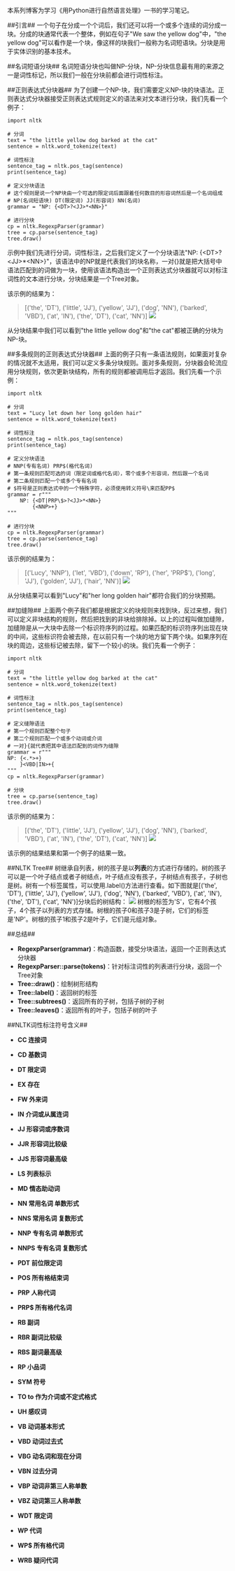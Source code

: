 本系列博客为学习《用Python进行自然语言处理》一书的学习笔记。

##引言##
一个句子在分成一个个词后，我们还可以将一个或多个连续的词分成一块。分成的块通常代表一个整体，例如在句子"We saw the yellow dog"中，"the yellow dog"可以看作是一个块，像这样的块我们一般称为名词短语块。分块是用于实体识别的基本技术。

##名词短语分块##
名词短语分块也叫做NP-分块，NP-分块信息最有用的来源之一是词性标记，所以我们一般在分块前都会进行词性标注。

##正则表达式分块器##
为了创建一个NP-块，我们需要定义NP-块的块语法。正则表达式分块器接受正则表达式规则定义的语法来对文本进行分块，我们先看一个例子：
    
    import nltk
    
    # 分词
    text = "the little yellow dog barked at the cat"
    sentence = nltk.word_tokenize(text)

    # 词性标注
    sentence_tag = nltk.pos_tag(sentence)
    print(sentence_tag)

    # 定义分块语法
    # 这个规则是说一个NP块由一个可选的限定词后面跟着任何数目的形容词然后是一个名词组成
    # NP(名词短语块) DT(限定词) JJ(形容词) NN(名词)
    grammar = "NP: {<DT>?<JJ>*<NN>}"

    # 进行分块
    cp = nltk.RegexpParser(grammar)
    tree = cp.parse(sentence_tag)
    tree.draw()

示例中我们先进行分词，词性标注，之后我们定义了一个分块语法"NP: {<DT\>?<JJ\>*<NN\>}"，该语法中的NP就是代表我们的块名称，一对{}就是把大括号中语法匹配到的词做为一块，使用该语法构造出一个正则表达式分块器就可以对标注词性的文本进行分块，分块结果是一个Tree对象。

该示例的结果为：

> [('the', 'DT'), ('little', 'JJ'), ('yellow', 'JJ'), ('dog', 'NN'), ('barked', 'VBD'), ('at', 'IN'), ('the', 'DT'), ('cat', 'NN')]
> ![](http://www.burnelltek.com/static/img/1487148599085NP.PNG)

从分块结果中我们可以看到"the little yellow dog"和"the cat"都被正确的分块为NP-块。

##多条规则的正则表达式分块器##
上面的例子只有一条语法规则，如果面对复杂的情况就不太适用，我们可以定义多条分块规则。面对多条规则，分块器会轮流应用分块规则，依次更新块结构，所有的规则都被调用后才返回。我们先看一个示例：
    
    import nltk

    # 分词
    text = "Lucy let down her long golden hair"
    sentence = nltk.word_tokenize(text)

    # 词性标注
    sentence_tag = nltk.pos_tag(sentence)
    print(sentence_tag)

    # 定义分块语法
    # NNP(专有名词) PRP$(格代名词)
    # 第一条规则匹配可选的词（限定词或格代名词），零个或多个形容词，然后跟一个名词
    # 第二条规则匹配一个或多个专有名词
    # $符号是正则表达式中的一个特殊字符，必须使用转义符号\来匹配PP$
    grammar = r"""
        NP: {<DT|PRP\$>?<JJ>*<NN>}
            {<NNP>+}
    """

    # 进行分块
    cp = nltk.RegexpParser(grammar)
    tree = cp.parse(sentence_tag)
    tree.draw()

该示例的结果为：

> [('Lucy', 'NNP'), ('let', 'VBD'), ('down', 'RP'), ('her', 'PRP$'), ('long', 'JJ'), ('golden', 'JJ'), ('hair', 'NN')]
> ![](http://www.burnelltek.com/static/img/1487150169688NP.PNG)

从分块结果可以看到"Lucy"和"her long golden hair"都符合我们的分块预期。

##加缝隙##
上面两个例子我们都是根据定义的块规则来找到块，反过来想，我们可以定义非块结构的规则，然后把找到的非块给排除掉。以上的过程叫做加缝隙，加缝隙是从一大块中去除一个标识符序列的过程。如果匹配的标识符序列出现在块的中间，这些标识符会被去除，在以前只有一个块的地方留下两个块。如果序列在块的周边，这些标记被去除，留下一个较小的块。我们先看一个例子：
    
    import nltk
    
    # 分词
    text = "the little yellow dog barked at the cat"
    sentence = nltk.word_tokenize(text)

    # 词性标注
    sentence_tag = nltk.pos_tag(sentence)
    print(sentence_tag)

    # 定义缝隙语法
    # 第一个规则匹配整个句子
    # 第二个规则匹配一个或多个动词或介词
    # 一对}{就代表把其中语法匹配到的词作为缝隙
    grammar = r"""
    NP: {<.*>+}
        }<VBD|IN>+{
    """
    cp = nltk.RegexpParser(grammar)

    # 分块
    tree = cp.parse(sentence_tag)
    tree.draw()

该示例的结果为：

> [('the', 'DT'), ('little', 'JJ'), ('yellow', 'JJ'), ('dog', 'NN'), ('barked', 'VBD'), ('at', 'IN'), ('the', 'DT'), ('cat', 'NN')]
> ![](http://www.burnelltek.com/static/img/1487148599085NP.PNG)

该示例的结果结果和第一个例子的结果一致。

##NLTK Tree##
树继承自列表，树的孩子是以**列表**的方式进行存储的。树的孩子可以是一个叶子结点或者子树结点，叶子结点没有孩子，子树结点有孩子，子树也是树。树有一个标签属性，可以使用.label()方法进行查看。如下图就是[('the', 'DT'), ('little', 'JJ'), ('yellow', 'JJ'), ('dog', 'NN'), ('barked', 'VBD'), ('at', 'IN'), ('the', 'DT'), ('cat', 'NN')]分块后的树结构：
![](http://www.burnelltek.com/static/img/14882725052801.png)
树根的标签为'S'，它有4个孩子，4个孩子以列表的方式存储。树根的孩子0和孩子3是子树，它们的标签是'NP'。树根的孩子1和孩子2是叶子，它们是元组对象。

##总结##

- **RegexpParser(grammar)**：构造函数，接受分块语法，返回一个正则表达式分块器
- **RegexpParser::parse(tokens)**：针对标注词性的列表进行分块，返回一个Tree对象
- **Tree::draw()**：绘制树形结构
- **Tree::label()**：返回树的标签
- **Tree::subtrees()**：返回所有的子树，包括子树的子树
- **Tree::leaves()**：返回所有的叶子，包括子树的叶子

##NLTK词性标注符号含义##

- **CC      连接词**

- **CD      基数词**

- **DT      限定词**

- **EX      存在**

- **FW      外来词**

- **IN      介词或从属连词**

- **JJ      形容词或序数词**

- **JJR     形容词比较级**

- **JJS     形容词最高级**

- **LS      列表标示**

- **MD      情态助动词**

- **NN      常用名词 单数形式**

- **NNS     常用名词 复数形式**

- **NNP     专有名词 单数形式**

- **NNPS    专有名词 复数形式**

- **PDT     前位限定词**

- **POS     所有格结束词**

- **PRP     人称代词**

- **PRP$    所有格代名词**

- **RB      副词**

- **RBR     副词比较级**

- **RBS     副词最高级**

- **RP      小品词**

- **SYM     符号**

- **TO      to 作为介词或不定式格式**

- **UH      感叹词**

- **VB      动词基本形式**

- **VBD     动词过去式**

- **VBG     动名词和现在分词**

- **VBN     过去分词**

- **VBP     动词非第三人称单数**

- **VBZ     动词第三人称单数**

- **WDT     限定词**

- **WP      代词**

- **WP$     所有格代词**

- **WRB     疑问代词**